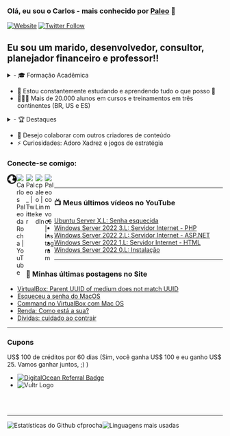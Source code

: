 ### Olá, eu sou o Carlos - mais conhecido por [Paleo][website] 👋

[![Website](https://img.shields.io/website?label=carlosfprocha.com.vc&style=for-the-badge&url=https%3A%2F%2Fcarlosfprocha.com.vc)](https://carlosfprocha.com.vc)
[![Twitter Follow](https://img.shields.io/twitter/follow/Paleo_?color=1DA1F2&logo=twitter&style=for-the-badge)](https://twitter.com/intent/follow?original_referer=https%3A%2F%2Fgithub.com%2FPaleo_&screen_name=Paleo_)

## Eu sou um marido, desenvolvedor, consultor, planejador financeiro e professor!!

<details>
  <summary>- 🎓 Formação Acadêmica</summary>

<!-- FORMACAO:START-->
- Contador
- Analista e Desenvolvedor de Sistemas
- Especialista em Ciências Contábeis
- Especialista em Finanças
- Especialista em Big Data Analytics
- Mestre em Finanças
<!-- FORMACAO:END -->

</details>

<!-- MISCELANEA1:START-->
- 🌱 Estou constantemente estudando e aprendendo tudo o que posso 🤣
- 👨🏻‍🏫 Mais de 20.000 alunos em cursos e treinamentos em três continentes (BR, US e ES)
<!-- MISCELANEA1:END-->

<details>
  <summary>- 🏆 Destaques</summary>

  <!--DESTAQUE:START-->
    - Eleito 3 vezes, umas das 150 pessoas mais influentes do mundo no segmento de tecnologia para pequenas e médias empresas (revista SMB PC Magazine / US)
    - Agraciado com o título de MVP (Profissional mais valioso) pela Microsoft, por 11 anos consecutivos
  <!--DESTAQUE:END-->

</details>

<!--MISCELANEA2:START-->
- 👯 Desejo colaborar com outros criadores de conteúdo
- ⚡ Curiosidades: Adoro Xadrez e jogos de estratégia
<!-- MISCELANEA2:END -->

### Conecte-se comigo:

[<img align="left" alt="carlosfprocha.com.vc" width="22px" src="https://raw.githubusercontent.com/iconic/open-iconic/master/svg/globe.svg" />][website]
[<img align="left" alt="Carlos Paleo da Rocha | YouTube" width="22px" src="https://cdn.jsdelivr.net/npm/simple-icons@v3/icons/youtube.svg" />][youtube]
[<img align="left" alt="Paleo_ | Twitter" width="22px" src="https://cdn.jsdelivr.net/npm/simple-icons@v3/icons/twitter.svg" />][twitter]
[<img align="left" alt="cpaleo | LinkedIn" width="22px" src="https://cdn.jsdelivr.net/npm/simple-icons@v3/icons/linkedin.svg" />][linkedin]
[<img align="left" alt="Paleo com você | Instagram" width="22px" src="https://cdn.jsdelivr.net/npm/simple-icons@v3/icons/instagram.svg" />][instagram]

<br />

---

### 📺 Meus últimos vídeos no YouTube
<!-- YOUTUBE:START -->
- [Ubuntu Server X.L: Senha esquecida](https://www.youtube.com/watch?v=OVgQB2BImTA)
- [Windows Server 2022 3.L: Servidor Internet - PHP](https://www.youtube.com/watch?v=8VZEFE42-S0)
- [Windows Server 2022 2.L: Servidor Internet - ASP.NET](https://www.youtube.com/watch?v=CZEonbrN_xU)
- [Windows Server 2022 1.L: Servidor Internet - HTML](https://www.youtube.com/watch?v=JXqPEmG33Og)
- [Windows Server 2022 0.L: Instalação](https://www.youtube.com/watch?v=fD_2ZrnhcFQ)
<!-- YOUTUBE:END -->

---

### 📕 Minhas últimas postagens no Site
<!-- SITE:START -->
- [VirtualBox: Parent UUID of medium does not match UUID](https://www.carlosfprocha.com.vc/virtualbox-parent-uuid-of-medium-does-not-match-uuid/?utm_source=rss&utm_medium=rss&utm_campaign=virtualbox-parent-uuid-of-medium-does-not-match-uuid)
- [Esqueceu a senha do MacOS](https://www.carlosfprocha.com.vc/esqueceu-a-senha-do-macos/?utm_source=rss&utm_medium=rss&utm_campaign=esqueceu-a-senha-do-macos)
- [Command no VirtualBox com Mac OS](https://www.carlosfprocha.com.vc/command-no-virtualbox-com-mac-os/?utm_source=rss&utm_medium=rss&utm_campaign=command-no-virtualbox-com-mac-os)
- [Renda: Como está a sua?](https://www.carlosfprocha.com.vc/renda-como-esta-a-sua/?utm_source=rss&utm_medium=rss&utm_campaign=renda-como-esta-a-sua)
- [Dívidas: cuidado ao contrair](https://www.carlosfprocha.com.vc/dividas-cuidado-ao-contrair/?utm_source=rss&utm_medium=rss&utm_campaign=dividas-cuidado-ao-contrair)
<!-- SITE:END -->

---

### Cupons
US$ 100 de créditos por 60 dias (Sim, você ganha US$ 100 e eu ganho US$ 25. Vamos ganhar juntos, ;) )
- [![DigitalOcean Referral Badge](https://web-platforms.sfo2.cdn.digitaloceanspaces.com/WWW/Badge%201.svg)][DigitalOcean]
- [<img align="left" alt="Vultr Logo" src="https://www.vultr.com/media/logo_onwhite.svg" width="200">][Vultr]

<br />
<br />

---

<img align="left" alt="Estatísticas do Github cfprocha" src="https://github-readme-stats.vercel.app/api?username=cfprocha&show_icons=true&hide_border=true&hide=stars,prs,issues,contribs&count_private=true&theme=tokionight" />

![Linguagens mais usadas](https://github-readme-stats.vercel.app/api/top-langs/?username=cfprocha&theme=blue-green)

[website]: https://carlosfprocha.com.vc
[twitter]: https://twitter.com/Paleo_
[youtube]: https://www.youtube.com/c/CarlosPaleodaRocha
[instagram]: https://www.instagram.com/paleocomvc/
[linkedin]: https://br.linkedin.com/in/cpaleo
[DigitalOcean]: https://www.digitalocean.com/?refcode=9772a19d8d0f&utm_campaign=Referral_Invite&utm_medium=Referral_Program&utm_source=badge
[Vultr]: https://www.vultr.com/?ref=8919321-6G
